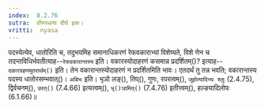 ```yaml
---
index:  8.2.76
sutra:  र्वोरुपधाया दीर्घ इकः।
vritti:  nyasa
---
```


पदस्येत्येव, धातोरिति च, तदुभयमिह समानाधिकरणं रेफवकाराभ्यां विशेष्यते, विशे णेन च तदन्तविधिर्भवतीत्याह--`रेफवकारान्तस्य` इति। वकारस्योदाहरणं कसमान्न प्रदर्शितम्()? इत्याह--`दकारग्रहणमुतरार्थम्()` इति। तेन वकारान्तस्योदाहरणं न प्रदर्शितमिति भावः। एतदर्थं तु तन्न भवति; वकारान्तस्य पदस्य धातोरसम्भवात्()। `अबिभः` इति। भृञो लङ्(), तिप्(), गुणः, रपरत्वम्(), `जुहोत्यादिभ्यः श्लुः` (2.4.75), द्विर्वचनम्(), `उरत्()` (7.4.66) इत्यत्त्वम्(), `भृ()ञामित्()` (7.4.76) इतीत्त्वम्(), हल्ङ्यादिलोपः (6.1.66)॥
